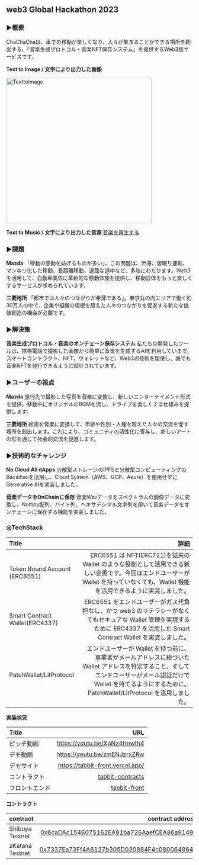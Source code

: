 ## web3 Global Hackathon 2023

### ▶︎概要
ChaChaChaは、車での移動が楽しくなり、人々が集まることができる場所を創出する、「音楽生成プロトコル・音楽NFT保存システム」を提供するWeb3版サービスです。

**Text to Image / 文字により出力した画像**
<div >
<img width="393" alt="TexttoImage" src="https://github.com/Jun0908/Chacha-GPT/assets/31527310/a19c2360-4ab7-4e4f-ad92-5b51b61b06a4">
</div>

**Text to Music / 文字により出力した音源**
[音楽を再生する](https://mubert.com/render/tracks/094a91f685064b0dbe1f43cb8995c063)

### ▶︎課題
**Mazda**
「移動の感動を妨げるものが多い」。この問題は、渋滞、居眠り運転、マンネリ化した移動、長距離移動、退屈な道中など、多岐にわたります。Web3を活用して、自動車業界に革新的な移動体験を提供し、移動自体をもっと楽しくするサービスが求められています。

**三菱地所**
「都市では人々のつながりが希薄である」。東京丸の内エリアで働く約30万人の中で、企業や組織の垣根を超えた人々のつながりを促進する新たな価値創造の機会が必要です。

### ▶︎解決策
**音楽生成プロトコル・音楽のオンチェーン保存システム**
私たちの開発したツールは、携帯電話で撮影した画像から簡単に音楽を生成するAIを利用しています。スマートコントラクト、NFT、ウォレットなど、Web3の技術を駆使し、誰でも音楽NFTを発行できるように設計されています。

### ▶︎ユーザーの視点
**Mazda**
旅行先で撮影した写真を音楽に変換し、新しいエンターテイメント形式を提供。移動中にオリジナルのBGMを流し、ドライブを楽しくする仕組みを提供します。

**三菱地所**
絵画を音楽に変換して、年齢や性別・人種を超えた人々の交流を促す場所を創出します。これにより、コミュニティの活性化に寄与し、新しいアートの形を通じて社会的交流を促進します。

### ▶︎技術的なチャレンジ
**No Cloud All dApps**
分散型ストレージのIPFSと分散型コンピューティングのBacalhauを活用し、Cloud System（AWS、GCP、Azure）を使用せずにGenerative AIを実装しました。

**音楽データをOnChainに保存**
音楽Wavデータをスペクトラムの画像データに変換し、Numpy配列、バイト列、ヘキサデシマル文字列を用いて音楽データをオンチェーンに保存する機能を実装しました。

### ◎TechStack

| Title                          |                                                                                                                                                                                                                 詳細 |
| :----------------------------- | -------------------------------------------------------------------------------------------------------------------------------------------------------------------------------------------------------------------: |
| Token Bound Account (ERC6551)  |                                      ERC6551 は NFT(ERC721)を従来の Wallet のような役割として活用できる新しい企画です。今回はエンドユーザーが Wallet を持っていなくても、Wallet 機能を活用できるように実装しました。 |
| Smart Contract Wallet(ERC4337) |                                           ERC6551 をエンドユーザーがガス代負担なし、かつ web3 のリテラシーがなくてもセキュアな Wallet 管理を実現するために ERC4337 を活用した Smart Contract Wallet を実装しました。 |
| PatchWallet/LitProtocol        | エンドユーザーが Wallet を持つ前に、事業者がメールアドレスに紐づいた Wallet アドレスを特定すること、そしてエンドユーザーがメール認証だけで Wallet を持てるようにするために、PatchWallet/LitProtocol を活用しました。 |

**実装状況**

| Title          |                                                              URL |
| :------------- | ---------------------------------------------------------------: |
| ピッチ動画     |                                     https://youtu.be/XpNz4fmwth4 |
| デモ動画       |                                    https://youtu.be/zmENJzrxZRw |
| デモサイト     |                                 https://tabbit-front.vercel.app/ |
| コントラクト   | [tabbit-contracts](https://github.com/tabbitme/tabbit-contracts) |
| フロントエンド |         [tabbit-front](https://github.com/tabbitme/tabbit-front) |

**コントラクト**

| contract                   |                                                                                                                   contract address |
| :------------------------- | ---------------------------------------------------------------------------------------------------------------------------------: |
| Shibuya Testnet        | [0x6caDAc1546075162EA91ba726AaefCEA86a91493](https://blockscout.com/astar/address/0xFe055AeD04B5b1aBbD5ea7b4DF329a2B4E24A21A#code) |
| zKatana Testnet    | [0x7337Ea73Ff4A6127b305D030884F4c0800648643](https://blockscout.com/astar/address/0xC74399208F6Ea056d69Ad09a33eB25eAf8493a2b#code) |

